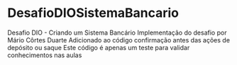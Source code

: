 # DesafioDIOSistemaBancario
Desafio DIO - Criando um Sistema Bancário
Implementação do desafio por Mário Côrtes Duarte
Adicionado ao código confirmação antes das ações de depósito ou saque
Este código é apenas um teste para validar conhecimentos nas aulas
